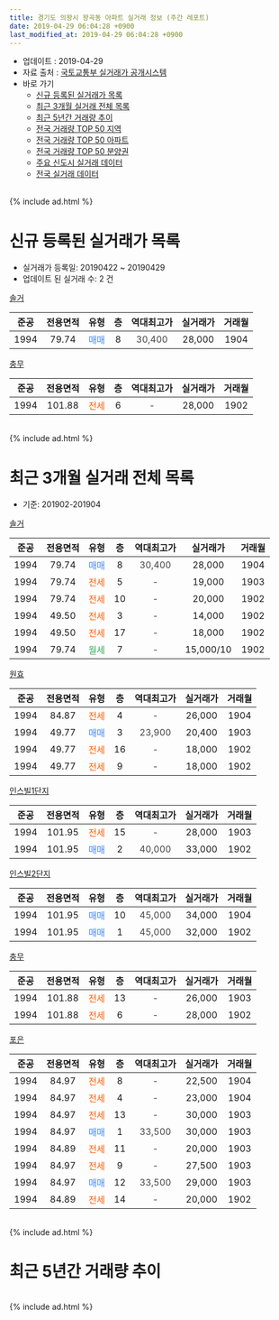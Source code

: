 ```yaml
---
title: 경기도 의왕시 왕곡동 아파트 실거래 정보 (주간 레포트)
date: 2019-04-29 06:04:28 +0900
last_modified_at: 2019-04-29 06:04:28 +0900
---
```


* 업데이트 : 2019-04-29
* 자료 출처 : [국토교통부 실거래가 공개시스템](http://rt.molit.go.kr)
* 바로 가기
    * [신규 등록된 실거래가 목록](#신규-등록된-실거래가-목록)
    * [최근 3개월 실거래 전체 목록](#최근-3개월-실거래-전체-목록)
    * [최근 5년간 거래량 추이](#최근-5년간-거래량-추이)
    * [전국 거래량 TOP 50 지역](https://inasie.github.io/apt-trade-info/최근-3개월-전국에서-가장-거래가-많이-발생한-지역)
    * [전국 거래량 TOP 50 아파트](https://inasie.github.io/apt-trade-info/최근-3개월-전국에서-가장-거래가-많이-발생한-아파트)
    * [전국 거래량 TOP 50 분양권](https://inasie.github.io/apt-trade-info/최근-3개월-전국에서-가장-거래가-많이-발생한-분양권)
    * [주요 신도시 실거래 데이터](https://inasie.github.io/apt-trade-info/주요-신도시)
    * [전국 실거래 데이터](https://inasie.github.io/apt-trade-info/전국)
<br>
{% include ad.html %}
<br>

# 신규 등록된 실거래가 목록
* 실거래가 등록일: 20190422 ~ 20190429
* 업데이트 된 실거래 수: 2 건


[솔거](https://search.naver.com/search.naver?query=%EA%B2%BD%EA%B8%B0%EB%8F%84+%EC%9D%98%EC%99%95%EC%8B%9C+%EC%99%95%EA%B3%A1%EB%8F%99+%EC%86%94%EA%B1%B0)

|준공|전용면적|유형|층|역대최고가|실거래가|거래월|
|:---:|:---:|:---:|:---:|:---:|:---:|:---:|
|1994|79.74|<span style="color:#4285f3">매매</span>|8|<span style="color:#444444">30,400</span>|28,000|1904|

[충무](https://search.naver.com/search.naver?query=%EA%B2%BD%EA%B8%B0%EB%8F%84+%EC%9D%98%EC%99%95%EC%8B%9C+%EC%99%95%EA%B3%A1%EB%8F%99+%EC%B6%A9%EB%AC%B4)

|준공|전용면적|유형|층|역대최고가|실거래가|거래월|
|:---:|:---:|:---:|:---:|:---:|:---:|:---:|
|1994|101.88|<span style="color:#ff5a00">전세</span>|6|<span style="color:#444444">-</span>|28,000|1902|


<br>
{% include ad.html %}
<br>

# 최근 3개월 실거래 전체 목록
* 기준: 201902-201904


[솔거](https://search.naver.com/search.naver?query=%EA%B2%BD%EA%B8%B0%EB%8F%84+%EC%9D%98%EC%99%95%EC%8B%9C+%EC%99%95%EA%B3%A1%EB%8F%99+%EC%86%94%EA%B1%B0)

|준공|전용면적|유형|층|역대최고가|실거래가|거래월|
|:---:|:---:|:---:|:---:|:---:|:---:|:---:|
|1994|79.74|<span style="color:#4285f3">매매</span>|8|<span style="color:#444444">30,400</span>|28,000|1904|
|1994|79.74|<span style="color:#ff5a00">전세</span>|5|<span style="color:#444444">-</span>|19,000|1903|
|1994|79.74|<span style="color:#ff5a00">전세</span>|10|<span style="color:#444444">-</span>|20,000|1902|
|1994|49.50|<span style="color:#ff5a00">전세</span>|3|<span style="color:#444444">-</span>|14,000|1902|
|1994|49.50|<span style="color:#ff5a00">전세</span>|17|<span style="color:#444444">-</span>|18,000|1902|
|1994|79.74|<span style="color:#34a853">월세</span>|7|<span style="color:#444444">-</span>|15,000/10|1902|

[원효](https://search.naver.com/search.naver?query=%EA%B2%BD%EA%B8%B0%EB%8F%84+%EC%9D%98%EC%99%95%EC%8B%9C+%EC%99%95%EA%B3%A1%EB%8F%99+%EC%9B%90%ED%9A%A8)

|준공|전용면적|유형|층|역대최고가|실거래가|거래월|
|:---:|:---:|:---:|:---:|:---:|:---:|:---:|
|1994|84.87|<span style="color:#ff5a00">전세</span>|4|<span style="color:#444444">-</span>|26,000|1904|
|1994|49.77|<span style="color:#4285f3">매매</span>|3|<span style="color:#444444">23,900</span>|20,400|1903|
|1994|49.77|<span style="color:#ff5a00">전세</span>|16|<span style="color:#444444">-</span>|18,000|1902|
|1994|49.77|<span style="color:#ff5a00">전세</span>|9|<span style="color:#444444">-</span>|18,000|1902|

[인스빌1단지](https://search.naver.com/search.naver?query=%EA%B2%BD%EA%B8%B0%EB%8F%84+%EC%9D%98%EC%99%95%EC%8B%9C+%EC%99%95%EA%B3%A1%EB%8F%99+%EC%9D%B8%EC%8A%A4%EB%B9%8C1%EB%8B%A8%EC%A7%80)

|준공|전용면적|유형|층|역대최고가|실거래가|거래월|
|:---:|:---:|:---:|:---:|:---:|:---:|:---:|
|1994|101.95|<span style="color:#ff5a00">전세</span>|15|<span style="color:#444444">-</span>|28,000|1903|
|1994|101.95|<span style="color:#4285f3">매매</span>|2|<span style="color:#444444">40,000</span>|33,000|1902|

[인스빌2단지](https://search.naver.com/search.naver?query=%EA%B2%BD%EA%B8%B0%EB%8F%84+%EC%9D%98%EC%99%95%EC%8B%9C+%EC%99%95%EA%B3%A1%EB%8F%99+%EC%9D%B8%EC%8A%A4%EB%B9%8C2%EB%8B%A8%EC%A7%80)

|준공|전용면적|유형|층|역대최고가|실거래가|거래월|
|:---:|:---:|:---:|:---:|:---:|:---:|:---:|
|1994|101.95|<span style="color:#4285f3">매매</span>|10|<span style="color:#444444">45,000</span>|34,000|1904|
|1994|101.95|<span style="color:#4285f3">매매</span>|1|<span style="color:#444444">45,000</span>|32,000|1902|

[충무](https://search.naver.com/search.naver?query=%EA%B2%BD%EA%B8%B0%EB%8F%84+%EC%9D%98%EC%99%95%EC%8B%9C+%EC%99%95%EA%B3%A1%EB%8F%99+%EC%B6%A9%EB%AC%B4)

|준공|전용면적|유형|층|역대최고가|실거래가|거래월|
|:---:|:---:|:---:|:---:|:---:|:---:|:---:|
|1994|101.88|<span style="color:#ff5a00">전세</span>|13|<span style="color:#444444">-</span>|26,000|1903|
|1994|101.88|<span style="color:#ff5a00">전세</span>|6|<span style="color:#444444">-</span>|28,000|1902|

[포은](https://search.naver.com/search.naver?query=%EA%B2%BD%EA%B8%B0%EB%8F%84+%EC%9D%98%EC%99%95%EC%8B%9C+%EC%99%95%EA%B3%A1%EB%8F%99+%ED%8F%AC%EC%9D%80)

|준공|전용면적|유형|층|역대최고가|실거래가|거래월|
|:---:|:---:|:---:|:---:|:---:|:---:|:---:|
|1994|84.97|<span style="color:#ff5a00">전세</span>|8|<span style="color:#444444">-</span>|22,500|1904|
|1994|84.97|<span style="color:#ff5a00">전세</span>|4|<span style="color:#444444">-</span>|23,000|1904|
|1994|84.97|<span style="color:#ff5a00">전세</span>|13|<span style="color:#444444">-</span>|30,000|1903|
|1994|84.97|<span style="color:#4285f3">매매</span>|1|<span style="color:#444444">33,500</span>|30,000|1903|
|1994|84.89|<span style="color:#ff5a00">전세</span>|11|<span style="color:#444444">-</span>|20,000|1903|
|1994|84.97|<span style="color:#ff5a00">전세</span>|9|<span style="color:#444444">-</span>|27,500|1903|
|1994|84.97|<span style="color:#4285f3">매매</span>|12|<span style="color:#444444">33,500</span>|29,000|1903|
|1994|84.89|<span style="color:#ff5a00">전세</span>|14|<span style="color:#444444">-</span>|20,000|1902|


<br>
{% include ad.html %}
<br>

# 최근 5년간 거래량 추이


<div style="width:100%;">
    <canvas id="deal_progress" height="200"></canvas>
</div>

<script>
new Chart(document.getElementById("deal_progress"), {
    type: 'line',
    data: {
        labels: ['201404','201405','201406','201407','201408','201409','201410','201411','201412','201501','201502','201503','201504','201505','201506','201507','201508','201509','201510','201511','201512','201601','201602','201603','201604','201605','201606','201607','201608','201609','201610','201611','201612','201701','201702','201703','201704','201705','201706','201707','201708','201709','201710','201711','201712','201801','201802','201803','201804','201805','201806','201807','201808','201809','201810','201811','201812','201901','201902','201903','201904'],
        datasets: [{
            label: '매매',
            pointRadius: 1,
            data: [13, 12, 12, 11, 26, 18, 15, 9, 6, 14, 14, 21, 12, 10, 14, 14, 19, 17, 15, 10, 4, 9, 7, 9, 10, 10, 13, 4, 12, 6, 11, 10, 9, 7, 11, 14, 11, 7, 14, 11, 12, 7, 13, 3, 6, 9, 7, 16, 11, 3, 2, 4, 24, 18, 12, 7, 4, 2, 2, 3, 2],
            borderColor: "rgba(255, 201, 14, 1)",
            backgroundColor: "rgba(255, 201, 14, 0.5)",
            fill: false,
            lineTension: 0
        },{
            label: '전월세',
            pointRadius: 1,
            data: [8, 10, 11, 11, 10, 7, 12, 6, 8, 11, 10, 11, 18, 9, 7, 11, 6, 9, 12, 6, 7, 11, 13, 15, 9, 13, 5, 9, 9, 6, 10, 10, 6, 12, 13, 11, 8, 15, 13, 11, 6, 12, 11, 6, 9, 8, 10, 16, 13, 7, 8, 5, 10, 8, 9, 5, 6, 13, 8, 6, 3],
            borderColor: "rgba(0, 141, 185, 1)",
            backgroundColor: "rgba(0, 141, 185, 0.5)",
            fill: false,
            lineTension: 0
        }
        ]
    },
    options: {
        responsive: true,
        title: {
            display: false
        },
        tooltips: {
            mode: 'index',
            intersect: false
        },
        hover: {
            mode: 'nearest',
            intersect: true
        },
        scales: {
            xAxes: [{
                display: true,
                scaleLabel: {
                    display: true,
                    labelString: '년/월'
                }
            }],
            yAxes: [{
                display: true,
                ticks: {
                    suggestedMin: 0,
                },
                scaleLabel: {
                    display: true,
                    labelString: '실거래 수'
                }
            }]
        }
    }
});

</script>


<br>
{% include ad.html %}
<br>

